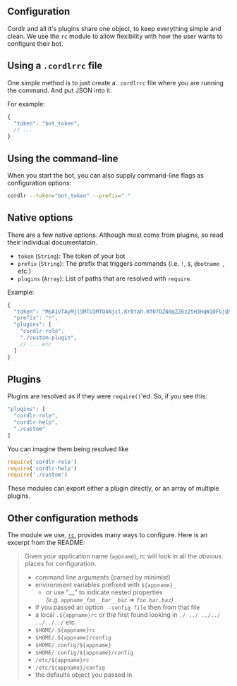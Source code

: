 ## Configuration

Cordlr and all it's plugins share one object, to keep everything simple and clean.  We use the `rc` module to allow flexibility with how the user wants to configure their bot.

## Using a `.cordlrrc` file

One simple method is to just create a `.cordlrrc` file where you are running the command.  And put JSON into it.

For example:

```js
{
  "token": "bot_token",
  // ...
}
```

## Using the command-line

When you start the bot, you can also supply command-line flags as configuration options:

```sh
cordlr --token="bot_token" --prefix="."
```

## Native options

There are a few native options.  Although most come from plugins, so read their individual documentatoin.

 - `token` (`String`): The token of your bot
 - `prefix` (`String`): The prefix that triggers commands (i.e. `!`, `$`, `@botname `, etc.)
 - `plugins` (`Array`): List of paths that are resolved with `require`.

Example:

```js
{
  "token": "MsA1VTAyMjl5MTU3MTQ4Njcl.Kr0tah.Rf07DZNdqZZ6z2tH3HqW1OFGjQ9",
  "prefix": "!",
  "plugins": [
    "cordlr-role",
    "./custom-plugin",
    // ... etc
  ]
}
```

## Plugins

Plugins are resolved as if they were `require()`'ed.  So, if you see this:

```js
"plugins": [
  "cordlr-role",
  "cordlr-help",
  "./custom"
]
```
You can imagine them being resolved like
```js
require('cordlr-role')
require('cordlr-help')
require('./custom')
```

These modules can export either a plugin directly, or an array of multiple plugins.

## Other configuration methods

The module we use, [`rc`](https://npmjs.com/rc), provides many ways to configure.  Here is an excerpt from the README:

> Given your application name (`appname`), rc will look in all the obvious places for configuration.
>
>  * command line arguments (parsed by minimist)
>  * environment variables prefixed with `${appname}_`
>    * or use "\_\_" to indicate nested properties <br/> _(e.g. `appname_foo__bar__baz` => `foo.bar.baz`)_
>  * if you passed an option `--config file` then from that file
>  * a local `.${appname}rc` or the first found looking in `./ ../ ../../ ../../../` etc.
>  * `$HOME/.${appname}rc`
>  * `$HOME/.${appname}/config`
>  * `$HOME/.config/${appname}`
>  * `$HOME/.config/${appname}/config`
>  * `/etc/${appname}rc`
>  * `/etc/${appname}/config`
>  * the defaults object you passed in.

